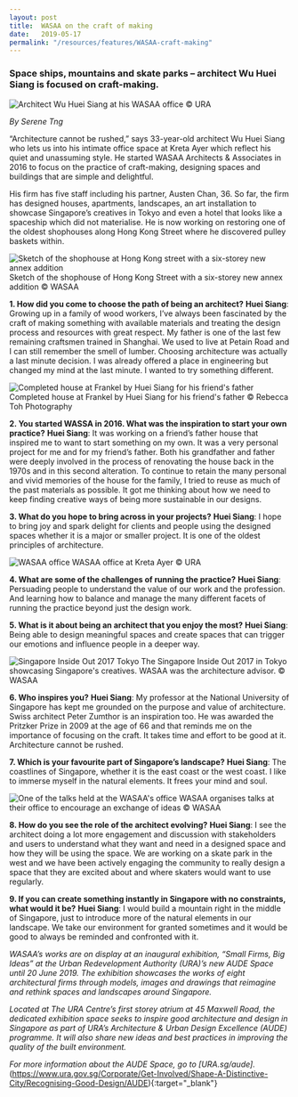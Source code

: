 ```yaml
---
layout: post
title:  WASAA on the craft of making 
date:   2019-05-17
permalink: "/resources/features/WASAA-craft-making"
---
```

### **Space ships, mountains and skate parks – architect Wu Huei Siang is focused on craft-making.**

![Architect Wu Huei Siang at his WASAA office](/images/WASAA-Wu.jpg)
© URA

*By Serene Tng*

“Architecture cannot be rushed,” says 33-year-old architect Wu Huei Siang who lets us into his intimate office space at Kreta Ayer which reflect his quiet and unassuming style. He started WASAA Architects & Associates in 2016 to focus on the practice of craft-making, designing spaces and buildings that are simple and delightful. 

His firm has five staff including his partner, Austen Chan, 36. So far, the firm has designed houses, apartments, landscapes, an art installation to showcase Singapore’s creatives in Tokyo and even a hotel that looks like a spaceship which did not materialise. He is now working on restoring one of the oldest shophouses along Hong Kong Street where he discovered pulley baskets within.

![Sketch of the shophouse at Hong Kong street with a six-storey new annex addition](/images/WASAA-Hongkong.jpg)
Sketch of the shophouse of Hong Kong Street with a six-storey new annex addition © WASAA

**1. How did you come to choose the path of being an architect?**
**Huei Siang**: Growing up in a family of wood workers, I’ve always been fascinated by the craft of making something with available materials and treating the design process and resources with great respect. My father is one of the last few remaining craftsmen trained in Shanghai. We used to live at Petain Road and I can still remember the smell of lumber. Choosing architecture was actually a last minute decision. I was already offered a place in engineering but changed my mind at the last minute. I wanted to try something different.

![Completed house at Frankel by Huei Siang for his friend's father](/images/WASAA-Frankel.jpg)
Completed house at Frankel by Huei Siang for his friend's father © Rebecca Toh Photography

**2. You started WASSA in 2016. What was the inspiration to start your own practice?**
**Huei Siang**: It was working on a friend’s father house that inspired me to want to start something on my own. It was a very personal project for me and for my friend’s father. Both his grandfather and father were deeply involved in the process of renovating the house back in the 1970s and in this second alteration. To continue to retain the many personal and vivid memories of the house for the family, I tried to reuse as much of the past materials as possible. It got me thinking about how we need to keep finding creative ways of being more sustainable in our designs.   

**3. What do you hope to bring across in your projects?**
**Huei Siang**: I hope to bring joy and spark delight for clients and people using the designed spaces whether it is a major or smaller project. It is one of the oldest principles of architecture.

![WASAA office](/images/WASAA-office.jpg)
WASAA office at Kreta Ayer © URA

**4. What are some of the challenges of running the practice?**
**Huei Siang**: Persuading people to understand the value of our work and the profession. And learning how to balance and manage the many different facets of running the practice beyond just the design work.

**5. What is it about being an architect that you enjoy the most?**
**Huei Siang**: Being able to design meaningful spaces and create spaces that can trigger our emotions and influence people in a deeper way. 

![Singapore Inside Out 2017 Tokyo](/images/WASAA-Tokyo.jpg)
The Singapore Inside Out 2017 in Tokyo showcasing Singapore's creatives. WASAA was the architecture advisor. © WASAA

**6. Who inspires you?** 
**Huei Siang**: My professor at the National University of Singapore has kept me grounded on the purpose and value of architecture. Swiss architect Peter Zumthor is an inspiration too. He was awarded the Pritzker Prize in 2009 at the age of 66 and that reminds me on the importance of focusing on the craft. It takes time and effort to be good at it. Architecture cannot be rushed. 

**7. Which is your favourite part of Singapore’s landscape?** 
**Huei Siang**: The coastlines of Singapore, whether it is the east coast or the west coast. I like to immerse myself in the natural elements. It frees your mind and soul.  

![One of the talks held at the WASAA's office](/images/WASAA-talk.jpg)
WASAA organises talks at their office to encourage an exchange of ideas © WASAA

**8. How do you see the role of the architect evolving?**
**Huei Siang**: I see the architect doing a lot more engagement and discussion with stakeholders and users to understand what they want and need in a designed space and how they will be using the space. We are working on a skate park in the west and we have been actively engaging the community to really design a space that they are excited about and where skaters would want to use regularly. 

**9. If you can create something instantly in Singapore with no constraints, what would it be?**
**Huei Siang**: I would build a mountain right in the middle of Singapore, just to introduce more of the natural elements in our landscape. We take our environment for granted sometimes and it would be good to always be reminded and confronted with it. 

*WASAA’s works are on display at an inaugural exhibition, “Small Firms, Big Ideas” at the Urban Redevelopment Authority (URA)’s new AUDE Space until 20 June 2019. The exhibition showcases the works of eight architectural firms through models, images and drawings that reimagine and rethink spaces and landscapes around Singapore.* 

*Located at The URA Centre’s first storey atrium at 45 Maxwell Road, the dedicated exhibition space seeks to inspire good architecture and design in Singapore as part of URA’s Architecture & Urban Design Excellence (AUDE) programme. It will also share new ideas and best practices in improving the quality of the built environment.*

*For more information about the AUDE Space, go to [URA.sg/aude].* (https://www.ura.gov.sg/Corporate/Get-Involved/Shape-A-Distinctive-City/Recognising-Good-Design/AUDE){:target="_blank"}


	
	

